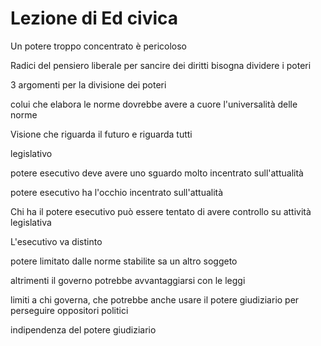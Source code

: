 # Lezione di Ed civica

Un potere troppo concentrato è pericoloso

Radici del pensiero liberale 
per sancire dei diritti bisogna dividere i poteri

3 argomenti per la divisione dei poteri

colui che elabora le norme dovrebbe avere a cuore l'universalità delle norme

Visione che riguarda il futuro e riguarda tutti

legislativo

potere esecutivo deve avere uno sguardo molto incentrato sull'attualità

potere esecutivo ha l'occhio incentrato sull'attualità


Chi ha il potere esecutivo può essere tentato di avere controllo su attività legislativa



L'esecutivo va distinto



potere limitato dalle norme stabilite sa un altro soggeto 

altrimenti il governo potrebbe avvantaggiarsi con le leggi


limiti a chi governa, che potrebbe anche usare il potere giudiziario per perseguire oppositori politici

indipendenza del potere giudiziario
<!--stackedit_data:
eyJoaXN0b3J5IjpbMjAyMzc3NzIzNl19
-->